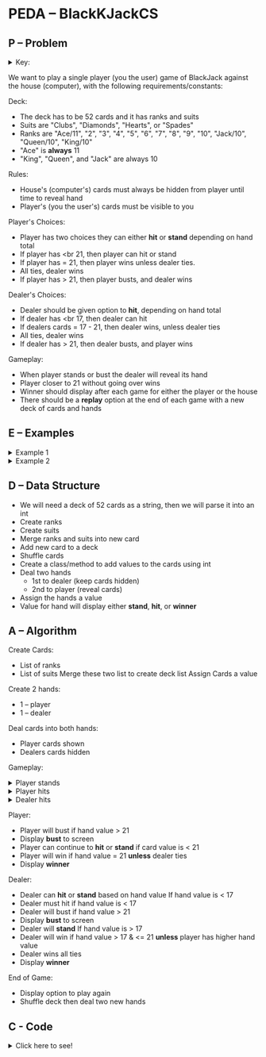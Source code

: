 # PEDA – BlackKJackCS

<!--- Now I learned some markdown its very similar to html/css for webpages --->

## P – Problem

<details>
<summary>Key:</summary>
single player = the user <br/>
house = computer
</details>    

We want to play a single player (you the user) game of BlackJack against the house (computer), with the following requirements/constants:

<!--- (This is what we know) --->

Deck:

* The deck has to be 52 cards and it has ranks and suits
* Suits are "Clubs", "Diamonds", "Hearts", or "Spades"
* Ranks are "Ace/11", "2", "3", "4", "5", "6", "7", "8", "9", "10", "Jack/10", "Queen/10", "King/10"
* "Ace" is **always** 11
* "King", "Queen", and "Jack"  are always 10

Rules:
* House's (computer's) cards must always be hidden from player until time to reveal hand
* Player's (you the user's) cards must be visible to you

Player's Choices:
* Player has two choices they can either **hit** or **stand** depending on hand total
* If player has <br 21, then player can hit or stand 
* If player has = 21, then player wins unless dealer ties. 
* All ties, dealer wins
* If player has > 21, then player busts, and dealer wins

Dealer's Choices:
* Dealer should be given option to **hit**, depending on hand total
* If dealer has <br 17, then dealer can hit
* If dealers cards = 17 - 21, then dealer wins, unless dealer ties
* All ties, dealer wins
* If dealer has > 21, then dealer busts, and player wins

Gameplay:
* When player stands or bust the dealer will reveal its hand
* Player closer to 21 without going over wins
* Winner should display after each game for either the player or the house
* There should be a **replay** option  at the end of each game with a new deck of cards and hands

## E – Examples

<details>
<summary>Example 1</summary>
Player is dealt 21 on first deal, so player wins <br/>
Unless dealer also has 21
</details>  

<details>
<summary>Example 2</summary>
Player’s hand has 5 of Hearts & 10 of Clubs, so card total is 15 <br/>
Player may <strong>stand</strong> or <strong>hit</strong> <br/>
Player <strong>hits</strong> player is dealt 5 of Clubs, so hand value is now 20 <br/>
Player's hand value is now 20, so player <strong>stands</strong> <br/>
Dealer's cards are revealed <br/>
Dealer's hand has 10 of Diamonds & 6 of Hearts, so card total is 16 <br/>
Dealer must <strong>hit</strong> <br/>
Dealer <strong>hits</strong> and is dealt 2 of Clubs <br/>
Dealer's hand value is now 18 <br/>
Dealer must stand </br>
Player wins!
</details>  

## D – Data Structure

* We will need a deck of 52 cards as a string, then we will parse it into an int
* Create ranks
* Create suits
* Merge ranks and suits into new card
* Add new card to a deck
* Shuffle cards
* Create a class/method to add values to the cards using int
* Deal two hands 
  * 1st to dealer (keep cards hidden)
  * 2nd to player (reveal cards)
* Assign the hands a value
* Value for hand will display either <strong>stand</strong>, <strong>hit</strong>, or <strong>winner</strong>

## A – Algorithm

Create Cards: 
* List of ranks
* List of suits
Merge these two list to create deck list 
Assign Cards a value

Create 2 hands:
* 1 – player
* 1 – dealer

Deal cards into both hands:
* Player cards shown
* Dealers cards hidden

Gameplay:

<details>
<summary>Player stands</summary>
Dealer's cards are revealed
</details>

<details>
<summary>Player hits</summary>
Player gets card added to hand
</details>

<details>
<summary>Dealer hits</summary>
Dealer gets card added to hand
</details>

Player:
* Player will bust if hand value > 21 
* Display <strong>bust</strong> to screen
* Player can continue to <strong>hit</strong> or <strong>stand</strong> if card value is < 21
* Player will win if hand value = 21 <strong>unless</strong> dealer ties 
* Display <strong>winner</strong>

Dealer:
* Dealer can <strong>hit</strong> or <strong>stand</strong> based on hand value If hand value is < 17 
* Dealer must hit if hand value is < 17
* Dealer will bust if hand value > 21
* Display <strong>bust</strong> to screen
* Dealer will <strong>stand</strong> If hand value is > 17
* Dealer will win if hand value > 17 & <= 21 <strong>unless</strong> player has higher hand value
* Dealer wins all ties
* Display <strong>winner</strong>

End of Game:
* Display option to play again
* Shuffle deck then deal two new hands

## C - Code

<details>
<summary>Click here to see!</summary>
Not yet no sneak peeks for you!
</details>    